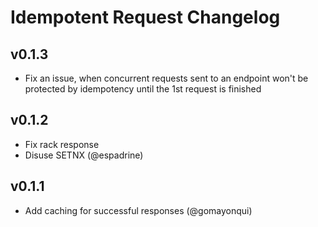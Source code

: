 # Idempotent Request Changelog #

## v0.1.3 ##

* Fix an issue, when concurrent requests sent to an endpoint won't be protected by idempotency until the 1st request is finished

## v0.1.2 ##

* Fix rack response
* Disuse SETNX (@espadrine)

## v0.1.1 ##

* Add caching for successful responses (@gomayonqui)
